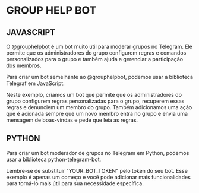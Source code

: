 # GROUP HELP BOT
## JAVASCRIPT
O [@grouphelpbot](https://t.me/GroupHelpBot) é um bot muito útil para moderar grupos no Telegram. Ele permite que os administradores do grupo configurem regras e comandos personalizados para o grupo e também ajuda a gerenciar a participação dos membros.

Para criar um bot semelhante ao @grouphelpbot, podemos usar a biblioteca Telegraf em JavaScript. 

Neste exemplo, criamos um bot que permite que os administradores do grupo configurem regras personalizadas para o grupo, recuperem essas regras e denunciem um membro do grupo. Também adicionamos uma ação que é acionada sempre que um novo membro entra no grupo e envia uma mensagem de boas-vindas e pede que leia as regras.

## PYTHON
Para criar um bot moderador de grupos no Telegram em Python, podemos usar a biblioteca python-telegram-bot.

Lembre-se de substituir "YOUR_BOT_TOKEN" pelo token do seu bot. Esse exemplo é apenas um começo e você pode adicionar mais funcionalidades para torná-lo mais útil para sua necessidade específica.
